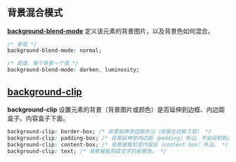 #

## 背景混合模式

**[background-blend-mode](https://developer.mozilla.org/zh-CN/docs/Web/CSS/background-blend-mode)** 定义该元素的背景图片，以及背景色如何混合。

```css
/* 单值 */
background-blend-mode: normal;

/* 双值，每个背景一个值 */
background-blend-mode: darken, luminosity;
```

## [background-clip](https://developer.mozilla.org/zh-CN/docs/Web/CSS/background-clip)

**background-clip** 设置元素的背景（背景图片或颜色）是否延伸到边框、内边距盒子、内容盒子下面。

```css
background-clip: border-box; /* 背景延伸至边框外沿（但是在边框下层） */
background-clip: padding-box; /* 背景延伸至内边距（padding）外沿。不会绘制到边框处。 */
background-clip: content-box; /* 背景被裁剪至内容区（content box）外沿。 */
background-clip: text; /* 背景被裁剪成文字的前景色。 */
```

